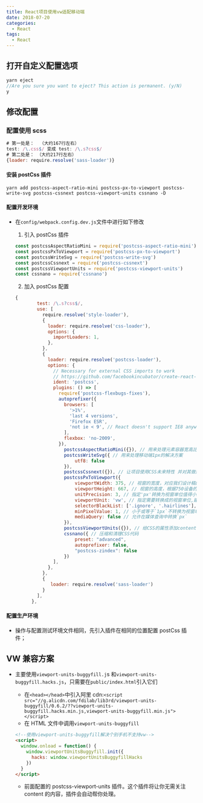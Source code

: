 ```yaml
---
title: React项目使用vw适配移动端
date: 2018-07-20
categories:
  - React
tags:
  - React
---
```


## 打开自定义配置选项

```jsx
yarn eject
//Are you sure you want to eject? This action is permanent. (y/N)
y
```

## 修改配置

### 配置使用 scss

```jsx
# 第一处是：  （大约167行左右）
test: /\.css$/ 变成 test: /\.s?css$/
# 第二处是： （大约217行左右）
{loader: require.resolve('sass-loader')}
```

#### 安装 postCss 插件

```yarn
yarn add postcss-aspect-ratio-mini postcss-px-to-viewport postcss-write-svg postcss-cssnext postcss-viewport-units cssnano -D
```

#### 配置开发环境

- 在`config/webpack.config.dev.js`文件中进行如下修改

  1. 引入 postCss 插件

  ```jsx
  const postcssAspectRatioMini = require('postcss-aspect-ratio-mini')
  const postcssPxToViewport = require('postcss-px-to-viewport')
  const postcssWriteSvg = require('postcss-write-svg')
  const postcssCssnext = require('postcss-cssnext')
  const postcssViewportUnits = require('postcss-viewport-units')
  const cssnano = require('cssnano')
  ```

  2. 加入 postCss 配置

  ```js
  {
          test: /\.s?css$/,
          use: [
            require.resolve('style-loader'),
            {
              loader: require.resolve('css-loader'),
              options: {
                importLoaders: 1,
              },
            },
            {
              loader: require.resolve('postcss-loader'),
              options: {
                // Necessary for external CSS imports to work
                // https://github.com/facebookincubator/create-react-app/issues/2677
                ident: 'postcss',
                plugins: () => [
                  require('postcss-flexbugs-fixes'),
                  autoprefixer({
                    browsers: [
                      '>1%',
                      'last 4 versions',
                      'Firefox ESR',
                      'not ie < 9', // React doesn't support IE8 anyway
                    ],
                    flexbox: 'no-2009',
                  }),
                    postcssAspectRatioMini({}), // 用来处理元素容器宽高比
                    postcssWriteSvg({ // 用来处理移动端1px的解决方案
                        utf8: false
                    }),
                    postcssCssnext({}), // 让项目使用CSS未来特性 并对其做兼容性处理
                    postcssPxToViewport({
                        viewportWidth: 375, // 视窗的宽度，对应我们设计稿的宽度，一般是750
                        viewportHeight: 667, // 视窗的高度，根据750设备的宽度来指定，一般指定1334，也可以不配置
                        unitPrecision: 3, // 指定'px'转换为视窗单位值得小数位数（很多时候无法整除）
                        viewportUnit: 'vw', // 指定需要转换成的视窗单位,建议使用vw
                        selectorBlackList: ['.ignore', '.hairlines'], // 指定不转换为视窗单位的类，可以自定义，可以无限添加,建议定义一至两个通用的类名
                        minPixelValue: 1, // 小于或等于`1px`不转换为视窗单位，你也可以设置为你想要的值。
                        mediaQuery: false // 允许在媒体查询中转换`px`
                    }),
                    postcssViewportUnits({}), // 给CSS的属性添加content的属性 配合viewport-units-buggyfill解决个别手机不支持vw
                    cssnano({ // 压缩和清理CSS代码
                        preset: "advanced",
                        autoprefixer: false,
                        "postcss-zindex": false
                    })
                ],
              },
            },
            {
               loader: require.resolve('sass-loader')
            }
          ],
        },
  ```

#### 配置生产环境

- 操作与配置测试环境文件相同，先引入插件在相同的位置配置 postCss 插件；

## VW 兼容方案

- 主要使用`viewport-units-buggyfill.j`s 和`viewport-units-buggyfill.hacks.js`，只需要在`public/index.html`引入它们

  - 在`<head></head>`中引入阿里 cdn:`<script src="//g.alicdn.com/fdilab/lib3rd/viewport-units-buggyfill/0.6.2/??viewport-units-buggyfill.hacks.min.js,viewport-units-buggyfill.min.js"></script>`
  - 在 HTML 文件中调用`viewport-units-buggyfill`

  ```html
  <!--使用viewport-units-buggyfill解决个别手机不支持vw-->
  <script>
    window.onload = function() {
      window.viewportUnitsBuggyfill.init({
        hacks: window.viewportUnitsBuggyfillHacks
      })
    }
  </script>
  ```

  - 前面配置的 postcss-viewport-units 插件。这个插件将让你无需关注 content 的内容，插件会自动帮你处理。
